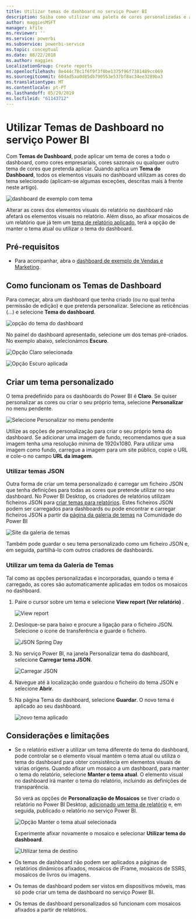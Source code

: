 ```yaml
---
title: Utilizar temas de dashboard no serviço Power BI
description: Saiba como utilizar uma paleta de cores personalizadas e aplicá-la a um dashboard completo no serviço Power BI
author: maggiesMSFT
manager: kfile
ms.reviewer: ''
ms.service: powerbi
ms.subservice: powerbi-service
ms.topic: conceptual
ms.date: 08/22/2018
ms.author: maggies
LocalizationGroup: Create reports
ms.openlocfilehash: 8e444c78c1f6f9f3f0be1375f96f7381489cc069
ms.sourcegitcommit: 60dad5aa0d85db790553e537bf8ac34ee3289ba3
ms.translationtype: MT
ms.contentlocale: pt-PT
ms.lasthandoff: 05/29/2019
ms.locfileid: "61143712"
---
```

# <a name="use-dashboard-themes-in-power-bi-service"></a>Utilizar Temas de Dashboard no serviço Power BI
Com **Temas de Dashboard**, pode aplicar um tema de cores a todo o dashboard, como cores empresariais, cores sazonais ou qualquer outro tema de cores que pretenda aplicar. Quando aplica um **Tema do Dashboard**, todos os elementos visuais no dashboard utilizam as cores do tema selecionado (aplicam-se algumas exceções, descritas mais à frente neste artigo).

![dashboard de exemplo com tema](media/service-dashboard-themes/power-bi-full-dashboard-theme.png)

Alterar as cores dos elementos visuais do relatório no dashboard não afetará os elementos visuais no relatório. Além disso, ao afixar mosaicos de um relatório que já tem um [tema de relatório aplicado](desktop-report-themes.md), terá a opção de manter o tema atual ou utilizar o tema do dashboard.


## <a name="prerequisites"></a>Pré-requisitos
* Para acompanhar, abra o [dashboard de exemplo de Vendas e Marketing](sample-datasets.md).


## <a name="how-dashboard-themes-work"></a>Como funcionam os Temas de Dashboard
Para começar, abra um dashboard que tenha criado (ou no qual tenha permissão de edição) e que pretenda personalizar. Selecione as reticências (...) e selecione **Tema do dashboard**. 

![opção do tema do dashboard](media/service-dashboard-themes/power-bi-dashboard-theme.png)

No painel do dashboard apresentado, selecione um dos temas pré-criados.  No exemplo abaixo, selecionámos **Escuro**.

![Opção Claro selecionada](media/service-dashboard-themes/power-bi-theme-menu.png)

![Opção Escuro aplicada](media/service-dashboard-themes/power-bi-theme-dark.png)

## <a name="create-a-custom-theme"></a>Criar um tema personalizado

O tema predefinido para os dashboards do Power BI é **Claro**. Se quiser personalizar as cores ou criar o seu próprio tema, selecione **Personalizar** no menu pendente. 

![Selecione Personalizar no menu pendente](media/service-dashboard-themes/power-bi-theme-custom.png)

Utilize as opções de personalização para criar o seu próprio tema do dashboard. Se adicionar uma imagem de fundo, recomendamos que a sua imagem tenha uma resolução mínima de 1920x1080. Para utilizar uma imagem como fundo, carregue a imagem para um site público, copie o URL e cole-o no campo **URL da imagem**. 

### <a name="using-json-themes"></a>Utilizar temas JSON
Outra forma de criar um tema personalizado é carregar um ficheiro JSON que tenha definições para todas as cores que pretende utilizar no seu dashboard. No Power BI Desktop, os criadores de relatórios utilizam ficheiros JSON para [criar temas para relatórios](desktop-report-themes.md). Estes ficheiros JSON podem ser carregados para dashboards ou pode encontrar e carregar ficheiros JSON a partir da [página da galeria de temas](https://community.powerbi.com/t5/Themes-Gallery/bd-p/ThemesGallery) na Comunidade do Power BI 

![Site da galeria de temas](media/service-dashboard-themes/power-bi-theme-gallery.png)

Também pode guardar o seu tema personalizado como um ficheiro JSON e, em seguida, partilhá-lo com outros criadores de dashboards. 

### <a name="use-a-theme-from-the-theme-gallery"></a>Utilizar um tema da Galeria de Temas

Tal como as opções personalizadas e incorporadas, quando o tema é carregado, as cores são automaticamente aplicadas em todos os mosaicos no dashboard. 

1. Paire o cursor sobre um tema e selecione **View report (Ver relatório)** .

    ![View report](media/service-dashboard-themes/power-bi-choose-theme.png)

2. Desloque-se para baixo e procure a ligação para o ficheiro JSON.  Selecione o ícone de transferência e guarde o ficheiro.

    ![JSON Spring Day](media/service-dashboard-themes/power-bi-theme-json.png)

3. No serviço Power BI, na janela Personalizar tema do dashboard, selecione **Carregar tema JSON**.

    ![Carregar JSON](media/service-dashboard-themes/power-bi-upload-theme.png)

4. Navegue até à localização onde guardou o ficheiro do tema JSON e selecione **Abrir**.

5. Na página Tema do dashboard, selecione **Guardar**. O novo tema é aplicado ao seu dashboard.

    ![novo tema aplicado](media/service-dashboard-themes/power-bi-json.png)

## <a name="considerations-and-limitations"></a>Considerações e limitações

* Se o relatório estiver a utilizar um tema diferente do tema do dashboard, pode controlar se o elemento visual mantém o tema atual ou utiliza o tema do dashboard para obter consistência em elementos visuais de várias origens. Quando afixar um mosaico a um dashboard, para manter o tema do relatório, selecione **Manter o tema atual**. O elemento visual no dashboard irá manter o tema do relatório, incluindo as definições de transparência. 

    Só verá as opções de **Personalização de Mosaicos** se tiver criado o relatório no Power BI Desktop, [adicionado um tema de relatório](desktop-report-themes.md) e, em seguida, publicado o relatório no serviço Power BI. 

    ![Opção Manter o tema atual selecionada](media/service-dashboard-themes/power-bi-keep-current.png)

    Experimente afixar novamente o mosaico e selecionar **Utilizar tema do dashboard**.

    ![Utilizar tema de destino](media/service-dashboard-themes/power-bi-use-destination.png)

* Os temas de dashboard não podem ser aplicados a páginas de relatórios dinâmicos afixados, mosaicos de iFrame, mosaicos de SSRS, mosaicos de livros ou imagens.
* Os temas de dashboard podem ser vistos em dispositivos móveis, mas só pode criar um tema de dashboard no serviço Power BI. 
* Os temas de dashboard personalizados só funcionam com mosaicos afixados a partir de relatórios. 

